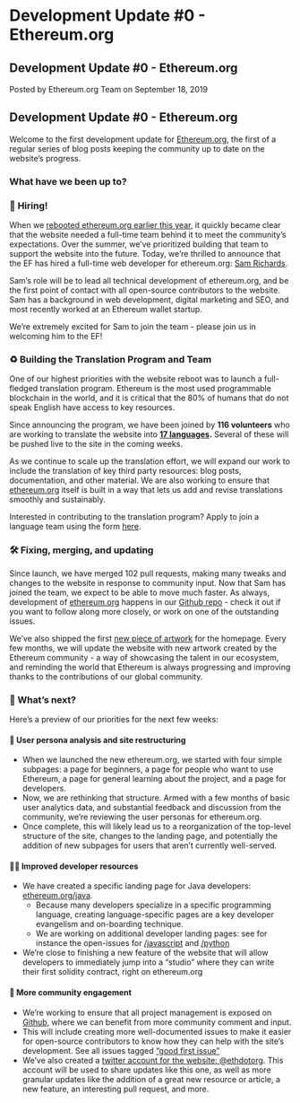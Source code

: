 # Development Update \#0 - Ethereum.org



## Development Update \#0 - Ethereum.org

Posted by Ethereum.org Team on September 18, 2019

## Development Update \#0 - Ethereum.org <a id="development-update-0---ethereumorg"></a>

Welcome to the first development update for [Ethereum.org](http://ethereum.org/), the first of a regular series of blog posts keeping the community up to date on the website’s progress.

### What have we been up to? <a id="what-have-we-been-up-to"></a>

### 👋 **Hiring!** <a id="-hiring"></a>

When we [rebooted ethereum.org earlier this year](https://blog.ethereum.org/2019/04/30/beginning-a-new-ethereum-org/), it quickly became clear that the website needed a full-time team behind it to meet the community’s expectations. Over the summer, we’ve prioritized building that team to support the website into the future. Today, we’re thrilled to announce that the EF has hired a full-time web developer for ethereum.org: [Sam Richards](https://github.com/samajammin).

Sam’s role will be to lead all technical development of ethereum.org, and be the first point of contact with all open-source contributors to the website. Sam has a background in web development, digital marketing and SEO, and most recently worked at an Ethereum wallet startup.

We’re extremely excited for Sam to join the team - please join us in welcoming him to the EF!

### ♻️ Building the Translation Program and Team <a id="&#xFE0F;-building-the-translation-program-and-team"></a>

One of our highest priorities with the website reboot was to launch a full-fledged translation program. Ethereum is the most used programmable blockchain in the world, and it is critical that the 80% of humans that do not speak English have access to key resources.

Since announcing the program, we have been joined by **116 volunteers** who are working to translate the website into [**17 languages**](https://crowdin.com/project/ethereumfoundation)**.** Several of these will be pushed live to the site in the coming weeks.

As we continue to scale up the translation effort, we will expand our work to include the translation of key third party resources: blog posts, documentation, and other material. We are also working to ensure that [ethereum.org](http://ethereum.org/) itself is built in a way that lets us add and revise translations smoothly and sustainably.

Interested in contributing to the translation program? Apply to join a language team using the form [here](https://docs.google.com/forms/d/e/1FAIpQLSfsV1sG7OEPRzO6zDdj0BsYo9DR1L3nSSmCvYktftLjhQ4CoA/viewform?usp=sf_link).

### 🛠 Fixing, merging, and updating <a id="-fixing-merging-and-updating"></a>

Since launch, we have merged 102 pull requests, making many tweaks and changes to the website in response to community input. Now that Sam has joined the team, we expect to be able to move much faster. As always, development of [ethereum.org](http://ethereum.org/) happens in our [Github repo](https://github.com/ethereum/ethereum-org-website) - check it out if you want to follow along more closely, or work on one of the outstanding issues.

We’ve also shipped the first [new piece of artwork](https://hackernoon.com/rethinking-the-identity-of-ethereumorg-l718w347l) for the homepage. Every few months, we will update the website with new artwork created by the Ethereum community - a way of showcasing the talent in our ecosystem, and reminding the world that Ethereum is always progressing and improving thanks to the contributions of our global community.

### 🎯 What’s next? <a id="-whats-next"></a>

Here’s a preview of our priorities for the next few weeks:

#### 🤔 User persona analysis and site restructuring <a id="-user-persona-analysis-and-site-restructuring"></a>

* When we launched the new ethereum.org, we started with four simple subpages: a page for beginners, a page for people who want to use Ethereum, a page for general learning about the project, and a page for developers.
* Now, we are rethinking that structure. Armed with a few months of basic user analytics data, and substantial feedback and discussion from the community, we’re reviewing the user personas for ethereum.org.
* Once complete, this will likely lead us to a reorganization of the top-level structure of the site, changes to the landing page, and potentially the addition of new subpages for users that aren’t currently well-served.

#### 👩‍💻 Improved developer resources <a id="-improved-developer-resources"></a>

* We have created a specific landing page for Java developers: [ethereum.org/java](http://ethereum.org/java).
  * Because many developers specialize in a specific programming language, creating language-specific pages are a key developer evangelism and on-boarding technique.
  * We are working on additional developer landing pages: see for instance the open-issues for [/javascript](https://github.com/ethereum/ethereum-org-website/issues/224) and [/python](https://github.com/ethereum/ethereum-org-website/issues/223)
* We’re close to finishing a new feature of the website that will allow developers to immediately jump into a “studio” where they can write their first solidity contract, right on ethereum.org

#### 🦄 More community engagement <a id="-more-community-engagement"></a>

* We’re working to ensure that all project management is exposed on [Github](https://github.com/ethereum/ethereum-org-website), where we can benefit from more community comment and input.
* This will include creating more well-documented issues to make it easier for open-source contributors to know how they can help with the site’s development. See all issues tagged [“good first issue”](https://github.com/ethereum/ethereum-org-website/issues?q=is%3Aissue+is%3Aopen+label%3A%22good+first+issue%22)
* We’ve also created a [twitter account for the website: @ethdotorg](https://twitter.com/ethdotorg). This account will be used to share updates like this one, as well as more granular updates like the addition of a great new resource or article, a new feature, an interesting pull request, and more.

